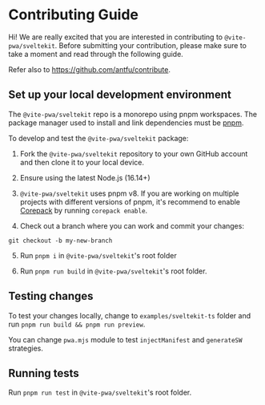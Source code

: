 # Contributing Guide

Hi! We are really excited that you are interested in contributing to `@vite-pwa/sveltekit`. Before submitting your contribution, please make sure to take a moment and read through the following guide.

Refer also to https://github.com/antfu/contribute.
## Set up your local development environment

The `@vite-pwa/sveltekit` repo is a monorepo using pnpm workspaces. The package manager used to install and link dependencies must be [pnpm](https://pnpm.io/).

To develop and test the `@vite-pwa/sveltekit` package:

1. Fork the `@vite-pwa/sveltekit` repository to your own GitHub account and then clone it to your local device.

2. Ensure using the latest Node.js (16.14+)

3. `@vite-pwa/sveltekit` uses pnpm v8. If you are working on multiple projects with different versions of pnpm, it's recommend to enable [Corepack](https://github.com/nodejs/corepack) by running `corepack enable`.

4. Check out a branch where you can work and commit your changes:
```shell
git checkout -b my-new-branch
```

5. Run `pnpm i` in `@vite-pwa/sveltekit`'s root folder

6. Run `pnpm run build` in `@vite-pwa/sveltekit`'s root folder.

## Testing changes

To test your changes locally, change to `examples/sveltekit-ts` folder and run `pnpm run build && pnpm run preview`.

You can change `pwa.mjs` module to test `injectManifest` and `generateSW` strategies.

## Running tests

Run `pnpm run test` in `@vite-pwa/sveltekit`'s root folder.


